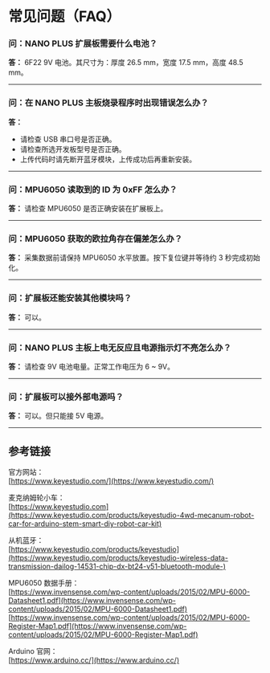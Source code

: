 # 常见问题（FAQ）


### 问：NANO PLUS 扩展板需要什么电池？

**答：** 6F22 9V 电池。其尺寸为：厚度 26.5 mm，宽度 17.5 mm，高度 48.5 mm。

------

### 问：在 NANO PLUS 主板烧录程序时出现错误怎么办？

**答：**

- 请检查 USB 串口号是否正确。  
- 请检查所选开发板型号是否正确。  
- 上传代码时请先断开蓝牙模块，上传成功后再重新安装。

------

### 问：MPU6050 读取到的 ID 为 0xFF 怎么办？

**答：** 请检查 MPU6050 是否正确安装在扩展板上。

------

### 问：MPU6050 获取的欧拉角存在偏差怎么办？

**答：** 采集数据前请保持 MPU6050 水平放置。按下复位键并等待约 3 秒完成初始化。

------

### 问：扩展板还能安装其他模块吗？

**答：** 可以。

------

### 问：NANO PLUS 主板上电无反应且电源指示灯不亮怎么办？

**答：** 请检查 9V 电池电量。正常工作电压为 6 ~ 9V。

------

### 问：扩展板可以接外部电源吗？

**答：** 可以。但只能接 5V 电源。

------


## 参考链接

官方网站：  
[https://www.keyestudio.com/](https://www.keyestudio.com/)

麦克纳姆轮小车：  
[https://www.keyestudio.com](https://www.keyestudio.com/products/keyestudio-4wd-mecanum-robot-car-for-arduino-stem-smart-diy-robot-car-kit)

从机蓝牙：  
[https://www.keyestudio.com/products/keyestudio](https://www.keyestudio.com/products/keyestudio-wireless-data-transmission-dailog-14531-chip-dx-bt24-v51-bluetooth-module-)

MPU6050 数据手册：  
[https://www.invensense.com/wp-content/uploads/2015/02/MPU-6000-Datasheet1.pdf](https://www.invensense.com/wp-content/uploads/2015/02/MPU-6000-Datasheet1.pdf)  
[https://www.invensense.com/wp-content/uploads/2015/02/MPU-6000-Register-Map1.pdf](https://www.invensense.com/wp-content/uploads/2015/02/MPU-6000-Register-Map1.pdf)

Arduino 官网：  
[https://www.arduino.cc/](https://www.arduino.cc/)